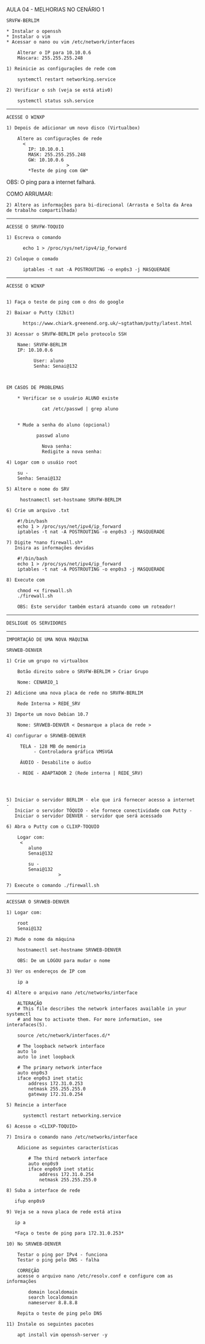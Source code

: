 AULA 04 - MELHORIAS NO CENÁRIO 1 

    SRVFW-BERLIM

    * Instalar o openssh
    * Instalar o vim
    * Acessar o nano ou vim /etc/network/interfaces

        Alterar o IP para 10.10.0.6
        Máscara: 255.255.255.248

    1) Reinicie as configurações de rede com

        systemctl restart networking.service

    2) Verificar o ssh (veja se está ativ0)

        systemctl status ssh.service

-----------------------------------------------

    ACESSE O WINXP

    1) Depois de adicionar um novo disco (Virtualbox)

        Altere as configurações de rede
          <
            IP: 10.10.0.1
            MASK: 255.255.255.248
            GW: 10.10.0.6
                          >
            *Teste de ping com GW*

   OBS: O ping para a internet falhará. 
   
   COMO ARRUMAR:

    2) Altere as informações para bi-direcional (Arrasta e Solta da Área de trabalho compartilhada)

-----------------------------------------------

    ACESSE O SRVFW-TOQUIO

    1) Escreva o comando

          echo 1 > /proc/sys/net/ipv4/ip_forward

    2) Coloque o comado
    
          iptables -t nat -A POSTROUTING -o enp0s3 -j MASQUERADE

-----------------------------------------------

    ACESSE O WINXP


    1) Faça o teste de ping com o dns do google

    2) Baixar o Putty (32bit)

          https://www.chiark.greenend.org.uk/~sgtatham/putty/latest.html

    3) Acessar o SRVFW-BERLIM pelo protocolo SSH

        Name: SRVFW-BERLIM
        IP: 10.10.0.6

              User: aluno
              Senha: Senai@132



    EM CASOS DE PROBLEMAS

        * Verificar se o usuário ALUNO existe
               
                 cat /etc/passwd | grep aluno


        * Mude a senha do aluno (opcional)

               passwd aluno

                 Nova senha:
                 Redigite a nova senha:

    4) Logar com o usuáio root

        su -
        Senha: Senai@132

    5) Altere o nome do SRV

         hostnamectl set-hostname SRVFW-BERLIM

    6) Crie um arquivo .txt  

        #!/bin/bash
        echo 1 > /proc/sys/net/ipv4/ip_forward
        iptables -t nat -A POSTROUTING -o enp0s3 -j MASQUERADE
    
    7) Digite *nano firewall.sh* 
       Insira as informações devidas

        #!/bin/bash
        echo 1 > /proc/sys/net/ipv4/ip_forward
        iptables -t nat -A POSTROUTING -o enp0s3 -j MASQUERADE

    8) Execute com

        chmod +x firewall.sh
        ./firewall.sh

        OBS: Este servidor também estará atuando como um roteador!

____________________________________________________________________________________

    DESLIGUE OS SERVIDORES


_____________________________________________________________________________________



    IMPORTAÇÃO DE UMA NOVA MÁQUINA
   
    SRVWEB-DENVER

    1) Crie um grupo no virtualbox

        Botão direito sobre o SRVFW-BERLIM > Criar Grupo
        
        Nome: CENARIO_1

    2) Adicione uma nova placa de rede no SRVFW-BERLIM

        Rede Interna > REDE_SRV

    3) Importe um novo Debian 10.7

        Nome: SRVWEB-DENVER < Desmarque a placa de rede >

    4) configurar o SRVWEB-DENVER

         TELA - 128 MB de memória
              - Controladora gráfica VMSVGA

         ÁUDIO - Desabilite o áudio

        - REDE - ADAPTADOR 2 (Rede interna | REDE_SRV)

       
      

    5) Iniciar o servidor BERLIM - ele que irá fornecer acesso a internet - 
       Iniciar o servidor TÓQUIO - ele fornece conectividade com Putty -
       Iniciar o servidor DENVER - servidor que será acessado

    6) Abra o Putty com o CLIXP-TOQUIO

        Logar com:
         <
            aluno
            Senai@132

            su -
            Senai@132
                       >

    7) Execute o comando ./firewall.sh

__________________________________________________________________________________

    ACESSAR O SRVWEB-DENVER

    1) Logar com:

        root
        Senai@132

    2) Mude o nome da máquina

        hostnamectl set-hostname SRVWEB-DENVER

        OBS: De um LOGOU para mudar o nome

    3) Ver os endereços de IP com

        ip a

    4) Altere o arquivo nano /etc/networks/interface

        ALTERAÇÃO
        # This file describes the network interfaces available in your systemctl
        # and how to activate them. For more information, see interafaces(5).

        source /etc/network/interfaces.d/*

        # The loopback network interface
        auto lo
        auto lo inet loopback

        # The primary network interface
        auto enp0s3
        iface enp0s3 inet static
            address 172.31.0.253
            netmask 255.255.255.0
            gateway 172.31.0.254

    5) Reincie a interface 

          systemctl restart networking.service

    6) Acesse o <CLIXP-TOQUIO>

    7) Insira o comando nano /etc/networks/interface

        Adicione as seguintes características

            # The third network interface
            auto enp0s9
            iface enp0s9 inet static
                address 172.31.0.254
                netmask 255.255.255.0

    8) Suba a interface de rede 

       ifup enp0s9

    9) Veja se a nova placa de rede está ativa
        
       ip a

       *Faça o teste de ping para 172.31.0.253*

    10) No SRVWEB-DENVER

        Testar o ping por IPv4 - funciona
        Testar o ping pelo DNS - falha

        CORREÇÃO
        acesse o arquivo nano /etc/resolv.conf e configure com as informações

            domain localdomain
            search localdomain
            nameserver 8.8.8.8

        Repita o teste de ping pelo DNS

    11) Instale os seguintes pacotes

        apt install vim openssh-server -y
